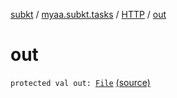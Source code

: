 [subkt](../../index.md) / [myaa.subkt.tasks](../index.md) / [HTTP](index.md) / [out](./out.md)

# out

`protected val out: `[`File`](https://docs.oracle.com/javase/9/docs/api/java/io/File.html) [(source)](https://github.com/Myaamori/SubKt/blob/0.1.9/src/main/kotlin/myaa/subkt/tasks/tasks.kt#L1457)